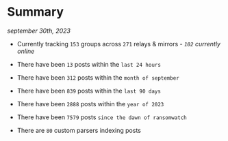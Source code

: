 
# Summary
_september 30th, 2023_

- Currently tracking `153` groups across `271` relays & mirrors - _`102` currently online_

- There have been `13` posts within the `last 24 hours`

- There have been `312` posts within the `month of september`

- There have been `839` posts within the `last 90 days`

- There have been `2888` posts within the `year of 2023`

- There have been `7579` posts `since the dawn of ransomwatch`

- There are `80` custom parsers indexing posts
